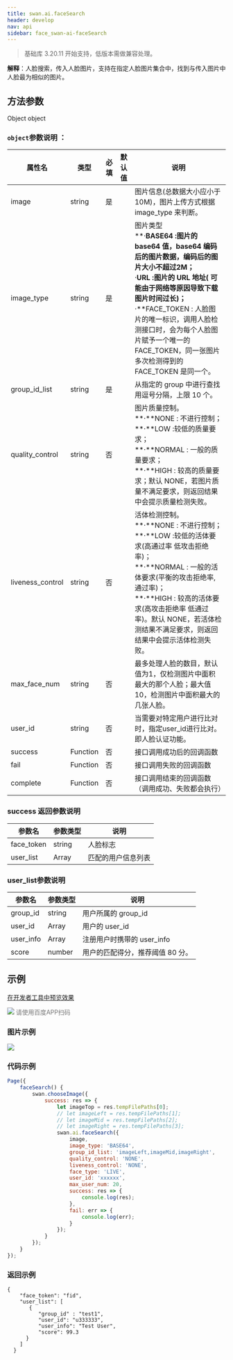 ```yaml
---
title: swan.ai.faceSearch
header: develop
nav: api
sidebar: face_swan-ai-faceSearch
---
```


  

>基础库 3.20.11 开始支持，低版本需做兼容处理。

**解释**：人脸搜索，传入人脸图片，支持在指定人脸图片集合中，找到与传入图片中人脸最为相似的图片。

 
## 方法参数

Object object

### `object`参数说明 ：

|属性名 |类型  |必填 | 默认值 |说明|
|---- | ---- | ---- | ----|----|
|image | string | 是 | | 图片信息(总数据大小应小于 10M)，图片上传方式根据 image_type 来判断。 | 
|image_type | string | 是 | |图片类型<br> **·**BASE64 :图片的 base64 值，base64 编码后的图片数据，编码后的图片大小不超过2M；<br>**·**URL :图片的 URL 地址( 可能由于网络等原因导致下载图片时间过长)；<br>**·**FACE_TOKEN : 人脸图片的唯一标识，调用人脸检测接口时，会为每个人脸图片赋予一个唯一的 FACE_TOKEN，同一张图片多次检测得到的 FACE_TOKEN 是同一个。 | 
|group_id_list | string | 是 | | 从指定的 group 中进行查找 用逗号分隔，上限 10 个。| 
|quality_control | string | 否 | | 图片质量控制。<br> **·**NONE : 不进行控制；<br> **·**LOW :较低的质量要求；<br> **·**NORMAL : 一般的质量要求；<br> **·**HIGH : 较高的质量要求；默认 NONE，若图片质量不满足要求，则返回结果中会提示质量检测失败。 | 
|liveness_control | string | 否 | |活体检测控制。<br> **·**NONE : 不进行控制；<br> **·**LOW :较低的活体要求(高通过率 低攻击拒绝率)；<br> **·**NORMAL : 一般的活体要求(平衡的攻击拒绝率, 通过率)；<br> **·**HIGH : 较高的活体要求(高攻击拒绝率 低通过率)。默认 NONE，若活体检测结果不满足要求，则返回结果中会提示活体检测失败。|
|max_face_num | string | 否 | |最多处理人脸的数目，默认值为1，仅检测图片中面积最大的那个人脸；最大值10，检测图片中面积最大的几张人脸。 |
|user_id | string | 否 | | 当需要对特定用户进行比对时，指定user_id进行比对。即人脸认证功能。 | 
|success | Function | 否 | | 接口调用成功后的回调函数 | 
|fail | Function | 否 | | 接口调用失败的回调函数 | 
|complete|	Function|	否	| |接口调用结束的回调函数（调用成功、失败都会执行）|

### success 返回参数说明 

|参数名 | 参数类型 | 说明 |  
|---|---|---|
|face_token | string | 人脸标志 | 
|user_list | Array | 匹配的用户信息列表|

### user_list参数说明 

|参数名 | 参数类型 | 说明 |  
|---|---|---|
|group_id | string | 用户所属的 group_id | 
|user_id | Array | 用户的 user_id|
|user_info | Array | 注册用户时携带的 user_info|
|score | number | 用户的匹配得分，推荐阈值 80 分。|

## 示例

<a href="swanide://fragment/c5aabb973ce9c3e6ce54d4a547b390711575000496556" title="在开发者工具中预览效果" target="_self">在开发者工具中预览效果</a>

<div class='scan-code-container'>
    <img src="https://b.bdstatic.com/miniapp/assets/images/doc_demo/faceSearch.png" class="demo-qrcode-image" />
    <font color=#777 12px>请使用百度APP扫码</font>
</div>


### 图片示例 

<div class="m-doc-custom-examples">
    <div class="m-doc-custom-examples-correct">
        <img src="https://b.bdstatic.com/miniapp/images/faceSearch.gif">
    </div>
    <div class="m-doc-custom-examples-correct">
        <img src=" ">
    </div>
    <div class="m-doc-custom-examples-correct">
        <img src=" ">
    </div>     
</div>

### 代码示例 



```js
Page({
    faceSearch() {
        swan.chooseImage({
            success: res => {
                let imageTop = res.tempFilePaths[0];
                // let imageLeft = res.tempFilePaths[1];
                // let imageMid = res.tempFilePaths[2];
                // let imageRight = res.tempFilePaths[3];
                swan.ai.faceSearch({
                    image,
                    image_type: 'BASE64',
                    group_id_list: 'imageLeft,imageMid,imageRight',
                    quality_control: 'NONE',
                    liveness_control: 'NONE',
                    face_type: 'LIVE',
                    user_id: 'xxxxxx',
                    max_user_num: 20,
                    success: res => {
                        console.log(res);
                    },
                    fail: err => {
                        console.log(err);
                    }
                });
            }
        });
    }
});
```

### 返回示例 

```
{
    "face_token": "fid",
    "user_list": [  
       {
          "group_id" : "test1",
          "user_id": "u333333",
          "user_info": "Test User",
          "score": 99.3  
      }
    ]
  }
```
